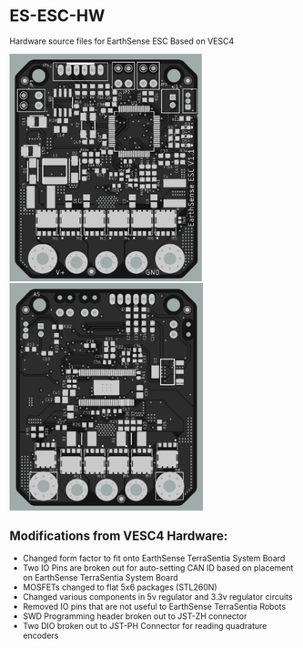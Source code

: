 # ES-ESC-HW
Hardware source files for EarthSense ESC Based on VESC4


<img src="readme-visuals/top-esc.png" height="400" title="top view">
<img src="readme-visuals/bottom-esc.png" height="400" alt="bottom view">


## Modifications from VESC4 Hardware:
* Changed form factor to fit onto EarthSense TerraSentia System Board
* Two IO Pins are broken out for auto-setting CAN ID based on placement on EarthSense TerraSentia System Board
* MOSFETs changed to flat 5x6 packages (STL260N)
* Changed various components in 5v regulator and 3.3v regulator circuits
* Removed IO pins that are not useful to EarthSense TerraSentia Robots
* SWD Programming header broken out to JST-ZH connector
* Two DIO broken out to JST-PH Connector for reading quadrature encoders
